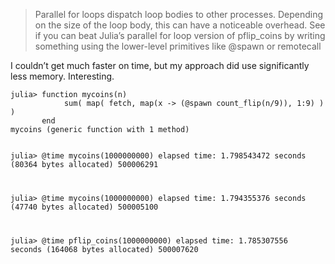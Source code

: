 > Parallel for loops dispatch loop bodies to other processes. Depending on the size of the loop body, this can have a noticeable overhead. See if you can beat Julia&#8217;s parallel for loop version of pflip_coins by writing something using the lower-level primitives like @spawn or remotecall

I couldn&#8217;t get much faster on time, but my approach did use significantly less memory. Interesting.

<p><code>julia&gt; function mycoins(n)
            sum( map( fetch, map(x -&gt; (@spawn count_flip(n/9)), 1:9) ) )
       end
mycoins (generic function with 1 method)

julia&gt; @time mycoins(1000000000)
elapsed time: 1.798543472 seconds (80364 bytes allocated)
500006291

julia&gt; @time mycoins(1000000000)
elapsed time: 1.794355376 seconds (47740 bytes allocated)
500005100

julia&gt; @time pflip_coins(1000000000)
elapsed time: 1.785307556 seconds (164068 bytes allocated)
500007620</code></p>
